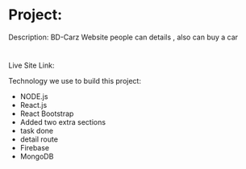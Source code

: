 # Project: 

Description: BD-Carz Website people can details , also can buy a car

#

Live Site Link: 

Technology we use to build this project:


- NODE.js
- React.js
- React Bootstrap
- Added two extra sections
- task done
- detail route
- Firebase
- MongoDB


